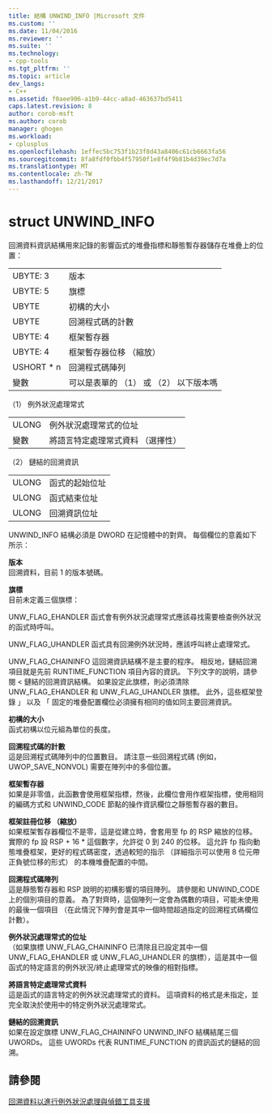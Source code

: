 ```yaml
---
title: 結構 UNWIND_INFO |Microsoft 文件
ms.custom: ''
ms.date: 11/04/2016
ms.reviewer: ''
ms.suite: ''
ms.technology:
- cpp-tools
ms.tgt_pltfrm: ''
ms.topic: article
dev_langs:
- C++
ms.assetid: f0aee906-a1b9-44cc-a8ad-463637bd5411
caps.latest.revision: 8
author: corob-msft
ms.author: corob
manager: ghogen
ms.workload:
- cplusplus
ms.openlocfilehash: 1effec5bc753f1b23f8d43a8406c61cb6663fa56
ms.sourcegitcommit: 8fa8fdf0fbb4f57950f1e8f4f9b81b4d39ec7d7a
ms.translationtype: MT
ms.contentlocale: zh-TW
ms.lasthandoff: 12/21/2017
---
```

# <a name="struct-unwindinfo"></a>struct UNWIND_INFO
回溯資料資訊結構用來記錄的影響函式的堆疊指標和靜態暫存器儲存在堆疊上的位置：  
  
|||  
|-|-|  
|UBYTE: 3|版本|  
|UBYTE: 5|旗標|  
|UBYTE|初構的大小|  
|UBYTE|回溯程式碼的計數|  
|UBYTE: 4|框架暫存器|  
|UBYTE: 4|框架暫存器位移 （縮放）|  
|USHORT * n|回溯程式碼陣列|  
|變數|可以是表單的 （1） 或 （2） 以下版本嗎|  
  
 （1） 例外狀況處理常式  
  
|||  
|-|-|  
|ULONG|例外狀況處理常式的位址|  
|變數|將語言特定處理常式資料 （選擇性）|  
  
 （2） 鏈結的回溯資訊  
  
|||  
|-|-|  
|ULONG|函式的起始位址|  
|ULONG|函式結束位址|  
|ULONG|回溯資訊位址|  
  
 UNWIND_INFO 結構必須是 DWORD 在記憶體中的對齊。 每個欄位的意義如下所示：  
  
 **版本**  
 回溯資料，目前 1 的版本號碼。  
  
 **旗標**  
 目前未定義三個旗標：  
  
 UNW_FLAG_EHANDLER 函式會有例外狀況處理常式應該尋找需要檢查例外狀況的函式時呼叫。  
  
 UNW_FLAG_UHANDLER 函式具有回溯例外狀況時，應該呼叫終止處理常式。  
  
 UNW_FLAG_CHAININFO 這回溯資訊結構不是主要的程序。 相反地，鏈結回溯項目就是先前 RUNTIME_FUNCTION 項目內容的資訊。 下列文字的說明，請參閱 < 鏈結的回溯資訊結構。 如果設定此旗標，則必須清除 UNW_FLAG_EHANDLER 和 UNW_FLAG_UHANDLER 旗標。 此外，這些框架登錄 」 以及 「 固定的堆疊配置欄位必須擁有相同的值如同主要回溯資訊。  
  
 **初構的大小**  
 函式初構以位元組為單位的長度。  
  
 **回溯程式碼的計數**  
 這是回溯程式碼陣列中的位置數目。 請注意一些回溯程式碼 (例如，UWOP_SAVE_NONVOL) 需要在陣列中的多個位置。  
  
 **框架暫存器**  
 如果是非零值，此函數會使用框架指標，然後，此欄位會用作框架指標，使用相同的編碼方式和 UNWIND_CODE 節點的操作資訊欄位之靜態暫存器的數目。  
  
 **框架註冊位移 （縮放）**  
 如果框架暫存器欄位不是零，這是從建立時，會套用至 fp 的 RSP 縮放的位移。 實際的 fp 設 RSP + 16 * 這個數字，允許從 0 到 240 的位移。 這允許 fp 指向動態堆疊框架，更好的程式碼密度，透過較短的指示 （詳細指示可以使用 8 位元帶正負號位移的形式） 的本機堆疊配置的中間。  
  
 **回溯程式碼陣列**  
 這是靜態暫存器和 RSP 說明的初構影響的項目陣列。 請參閱和 UNWIND_CODE 上的個別項目的意義。 為了對齊時，這個陣列一定會為偶數的項目，可能未使用的最後一個項目 （在此情況下陣列會是其中一個時間超過指定的回溯程式碼欄位計數）。  
  
 **例外狀況處理常式的位址**  
 （如果旗標 UNW_FLAG_CHAININFO 已清除且已設定其中一個 UNW_FLAG_EHANDLER 或 UNW_FLAG_UHANDLER 的旗標），這是其中一個函式的特定語言的例外狀況/終止處理常式的映像的相對指標。  
  
 **將語言特定處理常式資料**  
 這是函式的語言特定的例外狀況處理常式的資料。 這項資料的格式是未指定，並完全取決於使用中的特定例外狀況處理常式。  
  
 **鏈結的回溯資訊**  
 如果在設定旗標 UNW_FLAG_CHAININFO UNWIND_INFO 結構結尾三個 UWORDs。  這些 UWORDs 代表 RUNTIME_FUNCTION 的資訊函式的鏈結的回溯。  
  
## <a name="see-also"></a>請參閱  
 [回溯資料以進行例外狀況處理與偵錯工具支援](../build/unwind-data-for-exception-handling-debugger-support.md)